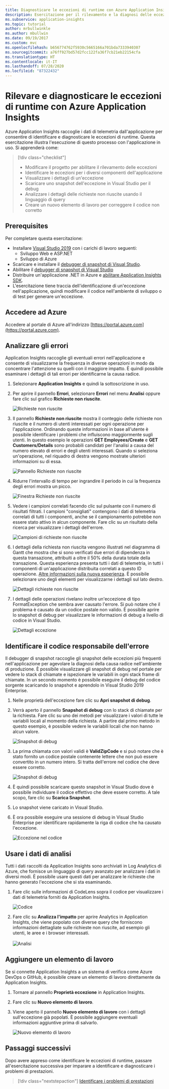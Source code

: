 ```yaml
---
title: Diagnosticare le eccezioni di runtime con Azure Application Insights | Microsoft Docs
description: Esercitazione per il rilevamento e la diagnosi delle eccezioni di runtime in un'applicazione con Azure Application Insights.
ms.subservice: application-insights
ms.topic: tutorial
author: mrbullwinkle
ms.author: mbullwin
ms.date: 09/19/2017
ms.custom: mvc
ms.openlocfilehash: b656774762f5930c5665166a701bda7333940307
ms.sourcegitcommit: a76ff927bd57d2fcc122fa36f7cb21eb22154cfa
ms.translationtype: HT
ms.contentlocale: it-IT
ms.lasthandoff: 07/28/2020
ms.locfileid: "87322432"
---
```

# <a name="find-and-diagnose-run-time-exceptions-with-azure-application-insights"></a>Rilevare e diagnosticare le eccezioni di runtime con Azure Application Insights

Azure Application Insights raccoglie i dati di telemetria dall'applicazione per consentire di identificare e diagnosticare le eccezioni di runtime.  Questa esercitazione illustra l'esecuzione di questo processo con l'applicazione in uso.  Si apprenderà come:

> [!div class="checklist"]
> * Modificare il progetto per abilitare il rilevamento delle eccezioni
> * Identificare le eccezioni per i diversi componenti dell'applicazione
> * Visualizzare i dettagli di un'eccezione
> * Scaricare uno snapshot dell'eccezione in Visual Studio per il debug
> * Analizzare i dettagli delle richieste non riuscite usando il linguaggio di query
> * Creare un nuovo elemento di lavoro per correggere il codice non corretto


## <a name="prerequisites"></a>Prerequisites

Per completare questa esercitazione:

- Installare [Visual Studio 2019](https://www.visualstudio.com/downloads/) con i carichi di lavoro seguenti:
    - Sviluppo Web e ASP.NET
    - Sviluppo di Azure
- Scaricare e installare il [debugger di snapshot di Visual Studio](https://aka.ms/snapshotdebugger).
- Abilitare il [debugger di snapshot di Visual Studio](../app/snapshot-debugger.md)
- Distribuire un'applicazione .NET in Azure e [abilitare Application Insights SDK](../app/asp-net.md). 
- L'esercitazione tiene traccia dell'identificazione di un'eccezione nell'applicazione, quindi modificare il codice nell'ambiente di sviluppo o di test per generare un'eccezione. 

## <a name="log-in-to-azure"></a>Accedere ad Azure
Accedere al portale di Azure all'indirizzo [https://portal.azure.com](https://portal.azure.com).


## <a name="analyze-failures"></a>Analizzare gli errori
Application Insights raccoglie gli eventuali errori nell'applicazione e consente di visualizzarne la frequenza in diverse operazioni in modo da concentrare l'attenzione su quelli con il maggiore impatto.  È quindi possibile esaminare i dettagli di tali errori per identificarne la causa radice.   

1. Selezionare **Application Insights** e quindi la sottoscrizione in uso.  
2. Per aprire il pannello **Errori**, selezionare **Errori** nel menu **Analisi** oppure fare clic sul grafico **Richieste non riuscite**.

    ![Richieste non riuscite](media/tutorial-runtime-exceptions/failed-requests.png)

3. Il pannello **Richieste non riuscite** mostra il conteggio delle richieste non riuscite e il numero di utenti interessati per ogni operazione per l'applicazione.  Ordinando queste informazioni in base all'utente è possibile identificare i problemi che influiscono maggiormente sugli utenti.  In questo esempio le operazioni **GET Employees/Create** e **GET Customers/Details** sono probabili candidati per l'analisi a causa del numero elevato di errori e degli utenti interessati.  Quando si seleziona un'operazione, nel riquadro di destra vengono mostrate ulteriori informazioni su di essa.

    ![Pannello Richieste non riuscite](media/tutorial-runtime-exceptions/failed-requests-blade.png)

4. Ridurre l'intervallo di tempo per ingrandire il periodo in cui la frequenza degli errori mostra un picco.

    ![Finestra Richieste non riuscite](media/tutorial-runtime-exceptions/failed-requests-window.png)

5. Vedere i campioni correlati facendo clic sul pulsante con il numero di risultati filtrati. I campioni "consigliati" contengono i dati di telemetria correlati di tutti i componenti, anche se il campionamento potrebbe non essere stato attivo in alcun componente. Fare clic su un risultato della ricerca per visualizzare i dettagli dell'errore.

    ![Campioni di richieste non riuscite](media/tutorial-runtime-exceptions/failed-requests-search.png)

6. I dettagli della richiesta non riuscita vengono illustrati nel diagramma di Gantt che mostra che si sono verificati due errori di dipendenza in questa transazione, attribuiti a oltre il 50% della durata totale della transazione. Questa esperienza presenta tutti i dati di telemetria, in tutti i componenti di un'applicazione distribuita correlati a questo ID operazione. [Altre informazioni sulla nuova esperienza](../app/transaction-diagnostics.md). È possibile selezionare uno degli elementi per visualizzarne i dettagli sul lato destro. 

    ![Dettagli richieste non riuscite](media/tutorial-runtime-exceptions/failed-request-details.png)

7. I dettagli delle operazioni rivelano inoltre un'eccezione di tipo FormatException che sembra aver causato l'errore.  Si può notare che il problema è causato da un codice postale non valido. È possibile aprire lo snapshot di debug per visualizzare le informazioni di debug a livello di codice in Visual Studio.

    ![Dettagli eccezione](media/tutorial-runtime-exceptions/failed-requests-exception.png)

## <a name="identify-failing-code"></a>Identificare il codice responsabile dell'errore
Il debugger di snapshot raccoglie gli snapshot delle eccezioni più frequenti nell'applicazione per agevolare la diagnosi della causa radice nell'ambiente di produzione.  È possibile visualizzare gli snapshot di debug nel portale per vedere lo stack di chiamate e ispezionare le variabili in ogni stack frame di chiamate. In un secondo momento è possibile eseguire il debug del codice sorgente scaricando lo snapshot e aprendolo in Visual Studio 2019 Enterprise.

1. Nelle proprietà dell'eccezione fare clic su **Apri snapshot di debug**.
2. Verrà aperto il pannello **Snapshot di debug** con lo stack di chiamate per la richiesta.  Fare clic su uno dei metodi per visualizzare i valori di tutte le variabili locali al momento della richiesta.  A partire dal primo metodo in questo esempio, è possibile vedere le variabili locali che non hanno alcun valore.

    ![Snapshot di debug](media/tutorial-runtime-exceptions/debug-snapshot-01.png)

3. La prima chiamata con valori validi è **ValidZipCode** e si può notare che è stato fornito un codice postale contenente lettere che non può essere convertito in un numero intero.  Si tratta dell'errore nel codice che deve essere corretto.

    ![Snapshot di debug](media/tutorial-runtime-exceptions/debug-snapshot-02.png)

4. È quindi possibile scaricare questo snapshot in Visual Studio dove è possibile individuare il codice effettivo che deve essere corretto. A tale scopo, fare clic su **Scarica Snapshot**.
5. Lo snapshot viene caricato in Visual Studio.
6. È ora possibile eseguire una sessione di debug in Visual Studio Enterprise per identificare rapidamente la riga di codice che ha causato l'eccezione.

    ![Eccezione nel codice](media/tutorial-runtime-exceptions/exception-code.png)


## <a name="use-analytics-data"></a>Usare i dati di analisi
Tutti i dati raccolti da Application Insights sono archiviati in Log Analytics di Azure, che fornisce un linguaggio di query avanzato per analizzare i dati in diversi modi.  È possibile usare questi dati per analizzare le richieste che hanno generato l'eccezione che si sta esaminando. 

1. Fare clic sulle informazioni di CodeLens sopra il codice per visualizzare i dati di telemetria forniti da Application Insights.

    ![Codice](media/tutorial-runtime-exceptions/codelens.png)

1. Fare clic su **Analizza l'impatto** per aprire Analytics in Application Insights,  che viene popolato con diverse query che forniscono informazioni dettagliate sulle richieste non riuscite, ad esempio gli utenti, le aree e i browser interessati.<br><br>![Analisi](media/tutorial-runtime-exceptions/analytics.png)<br>

## <a name="add-work-item"></a>Aggiungere un elemento di lavoro
Se si connette Application Insights a un sistema di verifica come Azure DevOps o GitHub, è possibile creare un elemento di lavoro direttamente da Application Insights.

1. Tornare al pannello **Proprietà eccezione** in Application Insights.
2. Fare clic su **Nuovo elemento di lavoro**.
3. Viene aperto il pannello **Nuovo elemento di lavoro** con i dettagli sull'eccezione già popolati.  È possibile aggiungere eventuali informazioni aggiuntive prima di salvarlo.

    ![Nuovo elemento di lavoro](media/tutorial-runtime-exceptions/new-work-item.png)

## <a name="next-steps"></a>Passaggi successivi
Dopo avere appreso come identificare le eccezioni di runtime, passare all'esercitazione successiva per imparare a identificare e diagnosticare i problemi di prestazioni.

> [!div class="nextstepaction"]
> [Identificare i problemi di prestazioni](./tutorial-performance.md)

